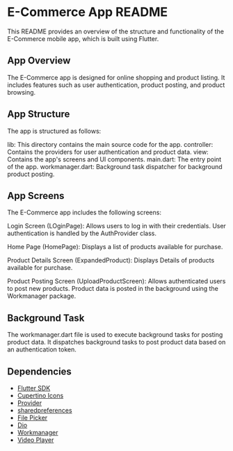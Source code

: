 # E-Commerce App README

This README provides an overview of the structure and functionality of the E-Commerce mobile app, which is built using Flutter.

## App Overview

The E-Commerce app is designed for online shopping and product listing. It includes features such as user authentication, product posting, and product browsing.
## App Structure
The app is structured as follows:

lib: This directory contains the main source code for the app.
controller: Contains the providers for user authentication and product data.
view: Contains the app's screens and UI components.
main.dart: The entry point of the app.
workmanager.dart: Background task dispatcher for background product posting.

## App Screens
The E-Commerce app includes the following screens:

Login Screen (LOginPage): Allows users to log in with their credentials. User authentication is handled by the AuthProvider class.

Home Page (HomePage): Displays a list of products available for purchase.

Product Details Screen (ExpandedProduct): Displays Details of products available for purchase.

Product Posting Screen (UploadProductScreen): Allows authenticated users to post new products. Product data is posted in the background using the Workmanager package.

## Background Task
The workmanager.dart file is used to execute background tasks for posting product data. It dispatches background tasks to post product data based on an authentication token.

## Dependencies

- [Flutter SDK](https://flutter.dev/)
- [Cupertino Icons](https://pub.dev/packages/cupertino_icons)
- [Provider](https://pub.dev/packages/provider)
- [sharedpreferences](https://pub.dev/packages/shared_preferences)
- [File Picker](https://pub.dev/packages/file_picker)
- [Dio](https://pub.dev/packages/dio)
- [Workmanager](https://pub.dev/packages/workmanager)
- [Video Player](https://pub.dev/packages/video_player)
